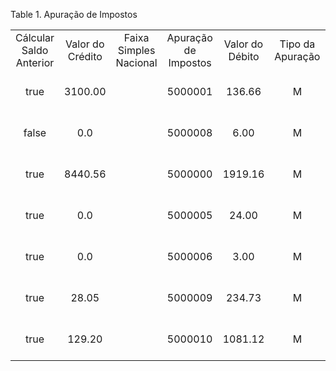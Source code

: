 <div id="d128782e1" class="table">

<div class="table-title">

Table 1. Apuração de
Impostos

</div>

<div class="table-contents">

|                         |                  |                        |                      |                 |                  |                     |                   |                       |                  |                |                |                               |            |                |                 |                   |               |               |    |                       |                       |                    |                    |              |         |      |                     |         |            |                 |                |
| :---------------------: | :--------------: | :--------------------: | :------------------: | :-------------: | :--------------: | :-----------------: | :---------------: | :-------------------: | :--------------: | :------------: | :------------: | :---------------------------: | :--------: | :------------: | :-------------: | :---------------: | :-----------: | :-----------: | :-: | :-------------------: | :-------------------: | :----------------: | :----------------: | :----------: | :-----: | :--: | :-----------------: | :-----: | :--------: | :-------------: | :------------: |
| Cálcular Saldo Anterior | Valor do Crédito | Faixa Simples Nacional | Apuração de Impostos | Valor do Débito | Tipo da Apuração | Devolução Acumulado | Estado de Destino | Faturamento Acumulado | Simples Nacional | Número da Guia | Saldo Anterior | Inscrição Estadual Substituta | Processado | Processado (2) | Processar Agora | Processar Agora 2 | Tabela Anexos | Tipo Apuração | UF |        Do dia         |        Ao dia         | Data do Vencimento |        CNPJ        |      IE      | Imposto | Nome | Nome da Organização |   Pai   | Processado | Saldo em Aberto | Chave de Busca |
|          true           |     3100.00      |                        |       5000001        |     136.66      |        M         |          0          |                   |           0           |      false       |       0        |      0.0       |                               |     N      |       N        |        N        |         N         |               |               | SP | 2018-01-01 00:00:00.0 | 2018-01-31 00:00:00.0 |                    | 13.823.508/0001-31 | 415092169117 | 1106003 |      |  Mundo do Café S/A  |         |    true    |     2963.34     |    1000001     |
|          false          |       0.0        |                        |       5000008        |      6.00       |        M         |          0          |        451        |           0           |      false       |       0        |       0        |                               |     N      |       N        |        N        |         N         |               |      ER       | SP | 2018-01-01 00:00:00.0 | 2018-01-31 00:00:00.0 |                    | 13.823.508/0001-31 | 415092169117 | 1106019 |      |  Mundo do Café S/A  |         |    true    |     \-6.00      |    1000004     |
|          true           |     8440.56      |                        |       5000000        |     1919.16     |        M         |          0          |                   |           0           |      false       |       0        |      0.0       |                               |     N      |       N        |        N        |         N         |               |               | SP | 2018-01-01 00:00:00.0 | 2018-01-31 00:00:00.0 |                    | 13.823.508/0001-31 | 415092169117 | 1106000 |      |  Mundo do Café S/A  |         |    true    |     6521.40     |    1000000     |
|          true           |       0.0        |                        |       5000005        |      24.00      |        M         |          0          |        451        |           0           |      false       |       0        |      0.0       |                               |     N      |       N        |        N        |         N         |               |      ED       | SP | 2018-01-01 00:00:00.0 | 2018-01-31 00:00:00.0 |                    | 13.823.508/0001-31 | 415092169117 | 1106019 |      |  Mundo do Café S/A  | 5000006 |    true    |     \-24.00     |    1000003     |
|          true           |       0.0        |                        |       5000006        |      3.00       |        M         |          0          |        451        |           0           |      false       |       0        |      0.0       |                               |     N      |       N        |        N        |         N         |               |      ED       | SP | 2018-01-01 00:00:00.0 | 2018-01-31 00:00:00.0 |                    | 13.823.508/0001-31 | 415092169117 | 1106023 |      |  Mundo do Café S/A  |         |    true    |     \-3.00      |    1000004     |
|          true           |      28.05       |                        |       5000009        |     234.73      |        M         |          0          |                   |           0           |      false       |       0        |      0.0       |                               |     N      |       N        |        N        |         N         |               |               | SP | 2018-01-01 00:00:00.0 | 2018-01-31 00:00:00.0 |                    | 13.823.508/0001-31 | 415092169117 | 1106001 |      |  Mundo do Café S/A  |         |    true    |    \-206.68     |    1000000     |
|          true           |      129.20      |                        |       5000010        |     1081.12     |        M         |          0          |                   |           0           |      false       |       0        |      0.0       |                               |     N      |       N        |        N        |         N         |               |               | SP | 2018-01-01 00:00:00.0 | 2018-01-31 00:00:00.0 |                    | 13.823.508/0001-31 | 415092169117 | 1106002 |      |  Mundo do Café S/A  |         |    true    |    \-951.92     |    1000000     |

</div>

</div>
